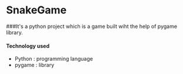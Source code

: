 # SnakeGame

###It's a python project which is a game built wiht the help of pygame library.

#### Technology used
- Python : programming language
- pygame : library
